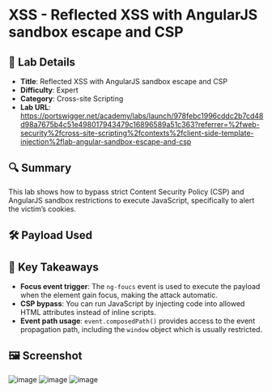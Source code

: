# XSS - Reflected XSS with AngularJS sandbox escape and CSP

## 📌 Lab Details
- **Title**: Reflected XSS with AngularJS sandbox escape and CSP
- **Difficulty**: Expert
- **Category**: Cross-site Scripting
- **Lab URL**: https://portswigger.net/academy/labs/launch/978febc1996cddc2b7cd48d98a7675b4c51e498017943479c16896589a51c363?referrer=%2fweb-security%2fcross-site-scripting%2fcontexts%2fclient-side-template-injection%2flab-angular-sandbox-escape-and-csp

## 🔍 Summary
This lab shows how to bypass strict Content Security Policy (CSP) and AngularJS sandbox restrictions to execute JavaScript, specifically to alert the victim’s cookies. 

## 🛠 Payload Used 


## 📖 Key Takeaways
- **Focus event trigger**: The `ng-foucs` event is used to execute the payload when the element gain focus, making the attack automatic.
- **CSP bypass**: You can run JavaScript by injecting code into allowed HTML attributes instead of inline scripts.
- **Event path usage**: `event.composedPath()` provides access to the event propagation path, including the `window` object which is usually restricted.

## 🖼️ Screenshot 
![image](https://github.com/user-attachments/assets/5ff0679f-5aee-4bdc-8156-a49f81f8908a)
![image](https://github.com/user-attachments/assets/63d02320-39f7-43b0-bb03-e8596f06f5bb)
![image](https://github.com/user-attachments/assets/c820afdd-22d3-4674-95f5-9e2fb913d6ff)

